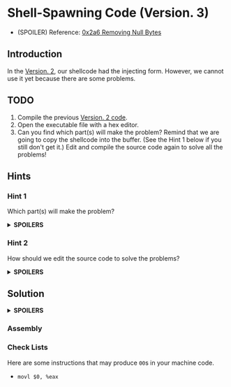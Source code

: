 # Shell-Spawning Code (Version. 3)

* (SPOILER) Reference: [0x2a6 Removing Null Bytes](https://bista.sites.dmi.unipg.it/didattica/sicurezza-pg/buffer-overrun/hacking-book/0x2a0-writing_shellcode.html)

## Introduction
In the [Version. 2](https://github.com/reruo321/OS-Self-Study/tree/main/00003-Writing-Shellcode/x86/00002-Shell-Spawning-Code/Version-002),
our shellcode had the injecting form.
However, we cannot use it yet because there are some problems.

## TODO
1. Compile the previous [Version. 2 code](https://github.com/reruo321/OS-Self-Study/blob/main/00003-Writing-Shellcode/x86/00002-Shell-Spawning-Code/Version-002/src/spawn2.s).
2. Open the executable file with a hex editor.
3. Can you find which part(s) will make the problem? Remind that we are going to copy the shellcode into the buffer. (See the Hint 1 below if you still don't get it.) Edit and compile the source code again to solve all the problems!

## Hints
### Hint 1
Which part(s) will make the problem?

<details>
  <summary><b>SPOILERS</b></summary>
  
We will inject the shellcode using buffer for some vulnerable C functions, such as `strcpy`, `strcat`, and `printf`.

There are some `00`s in the code. `00` is the hexadecimal notation for null.
Imagine, you are going to put a bunch of bytes including `\0`s into the `strcpy`! `\0` is used to mark an end of the string, so only some bytes in front of the first `00` will run.
</details>

### Hint 2
How should we edit the source code to solve the problems?

<details>
  <summary><b>SPOILERS</b></summary>

The solution itself is very simple: Remove all `00`s in the object file!

You might try to erase the `00`s in the object file with a hex editor... Of course you can't. STOP IT! Edit the assembly source code instead than messing up the object file. When you are forced to edit raw machine code, there will be mainly three reasons:

1. Source code is unavailable or corrupted.
2. For security or hacking purposes.
3. Implement custom functionality or work around hardware limitations when working on low-level software. (Bootloader, firmware, etc..)

Unless you are a machine or you have some valid reasons to edit the raw machine code, don't do that. It is error-prone behavior, and harder to solve the problem. It is not a common practice in regular development.

Before modifying something, let's analyze the machine code with the original source code first! `objdump` is very useful to see both codes. Note that with the `-M suffix` option, it will print the exact mnemonic suffix.

    $ objdump -d -M suffix spawn2.o

You may notice some instructions produced `00`s. For example,

    movl $0, %eax

Has the machine code representation like this:

    b8 00 00 00 00

Now think about why `00`s are included. How to remove them without violating the functionality of the instructions?

</details>

## Solution
<details>
  <summary><b>SPOILERS</b></summary>
</details>

### Assembly
### Check Lists
Here are some instructions that may produce `00`s in your machine code.

* `movl $0, %eax`
